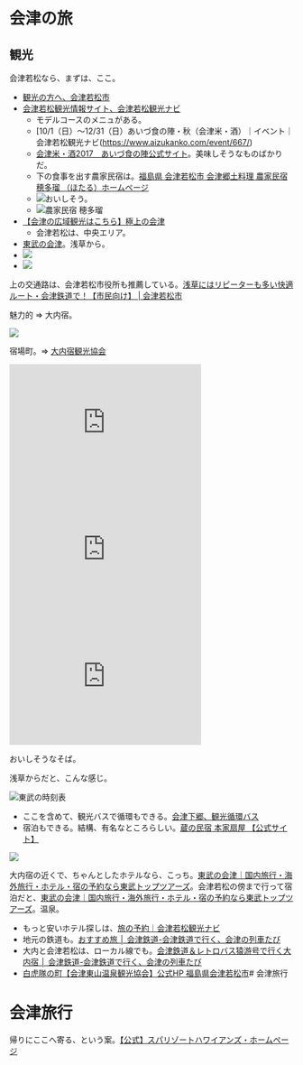 # 会津の旅

## 観光

会津若松なら、まずは、ここ。

- [観光の方へ、会津若松市](http://www.city.aizuwakamatsu.fukushima.jp/zokusei/kanko/)
- [会津若松観光情報サイト、会津若松観光ナビ](https://www.aizukanko.com/)
  - モデルコースのメニュがある。
  - [10/1（日）～12/31（日）あいづ食の陣・秋（会津米・酒）｜イベント｜会津若松観光ナビ(https://www.aizukanko.com/event/667/)
  - [会津米・酒2017　あいづ食の陣公式サイト](http://aizu-shokuno-jin.jp/aizu_rice_sake_2017)。美味しそうなものばかりだ。
  - 下の食事を出す農家民宿は。[福島県 会津若松市 会津郷土料理 農家民宿 穂多瑠 （ほたる）ホームページ](http://www8.plala.or.jp/hotaru/)
  - ![おいしそう。](https://d2mxuefqeaa7sj.cloudfront.net/s_32C01DD1A25B65009EE772D7C239BBC352436382273B6732E905B5BEC8E9A206_1511262042578_image.png)
  - ![農家民宿 穂多瑠](http://aizu-shokuno-jin.jp/wp-content/uploads/2017/09/hotaru_kome2017_001.jpg)
- [【会津の広域観光はこちら】極上の会津](http://gokujo-aizu.com/)
  - 会津若松は、中央エリア。
- [東武の会津](https://tobutoptours.jp/dom/tohoku/feel/aizu/index.html)。浅草から。
- ![](https://d2mxuefqeaa7sj.cloudfront.net/s_32C01DD1A25B65009EE772D7C239BBC352436382273B6732E905B5BEC8E9A206_1511262350801_image.png)
- ![](https://d2mxuefqeaa7sj.cloudfront.net/s_32C01DD1A25B65009EE772D7C239BBC352436382273B6732E905B5BEC8E9A206_1511262484931_image.png)

上の交通路は、会津若松市役所も推薦している。[浅草にはリピーターも多い快適ルート・会津鉄道で！【市民向け】 | 会津若松市](http://www.city.aizuwakamatsu.fukushima.jp/docs/2013072200030/)

魅力的 => 大内宿。

![](https://d2mxuefqeaa7sj.cloudfront.net/s_32C01DD1A25B65009EE772D7C239BBC352436382273B6732E905B5BEC8E9A206_1511262712944_image.png)

宿場町。=> [大内宿観光協会](http://ouchi-juku.com/)

<iframe width="340" height="225" src="https://www.youtube.com/embed/EmNXzit0DvY" frameborder="0" allowfullscreen></iframe>


<iframe width="340" height="225" src="https://www.youtube.com/embed/tbonhvIUwds" frameborder="0" allowfullscreen></iframe>


<iframe width="340" height="225" src="https://www.youtube.com/embed/V5yj-aKF_lw" frameborder="0" allowfullscreen></iframe>

おいしそうなそば。

浅草からだと、こんな感じ。

![東武の時刻表](https://d2mxuefqeaa7sj.cloudfront.net/s_32C01DD1A25B65009EE772D7C239BBC352436382273B6732E905B5BEC8E9A206_1511263066232_image.png)


- ここを含めて、観光バスで循環もできる。[会津下郷、観光循環バス](https://www.aizubus.com/sightseeing/bus/shimogo-circulation-bus#NORTH)
- 宿泊もできる。結構、有名なところらしい。[蔵の民宿 本家扇屋 【公式サイト】](http://honke-ougiya.com/)

![](http://honke-ougiya.com/img/index/kura.png)


大内宿の近くで、ちゃんとしたホテルなら、こっち。[東武の会津｜国内旅行・海外旅行・ホテル・宿の予約なら東武トップツアーズ](https://tobutoptours.jp/dom/tohoku/feel/aizu/index05.html)。会津若松の傍まで行って宿泊だと、[東武の会津｜国内旅行・海外旅行・ホテル・宿の予約なら東武トップツアーズ](https://tobutoptours.jp/dom/tohoku/feel/aizu/index02.html)。温泉。


- もっと安いホテル探しは、[旅の予約｜会津若松観光ナビ](https://www.aizukanko.com/reserve/)
- 地元の鉄道も。[おすすめ旅 │ 会津鉄道-会津鉄道で行く、会津の列車たび](http://www.aizutetsudo.jp/trip/)
- 大内と会津若松は、ローカル線でも。[会津鉄道＆レトロバス猿游号で行く大内宿 │ 会津鉄道-会津鉄道で行く、会津の列車たび](http://www.aizutetsudo.jp/ticket/ouchijuku/)
- [白虎隊の町【会津東山温泉観光協会】公式HP 福島県会津若松市](http://www.aizu-higashiyama.com/)# 会津旅行

# 会津旅行

帰りにここへ寄る、という案。[【公式】スパリゾートハワイアンズ・ホームページ](http://www.hawaiians.co.jp/)